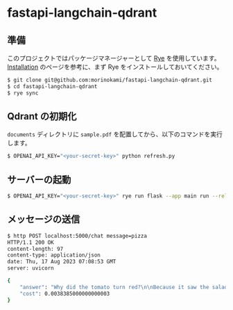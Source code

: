 # fastapi-langchain-qdrant

## 準備

このプロジェクトではパッケージマネージャーとして [Rye](https://rye-up.com/) を使用しています。[Installation](https://rye-up.com/guide/installation/) のページを参考に、まず Rye をインストールしておいてください。

```sh
$ git clone git@github.com:morinokami/fastapi-langchain-qdrant.git
$ cd fastapi-langchain-qdrant
$ rye sync
```

## Qdrant の初期化

`documents` ディレクトリに `sample.pdf` を配置してから、以下のコマンドを実行します。

```sh
$ OPENAI_API_KEY="<your-secret-key>" python refresh.py
```

## サーバーの起動

```sh
$ OPENAI_API_KEY="<your-secret-key>" rye run flask --app main run --reload
```

## メッセージの送信

```sh
$ http POST localhost:5000/chat message=pizza
HTTP/1.1 200 OK
content-length: 97
content-type: application/json
date: Thu, 17 Aug 2023 07:08:53 GMT
server: uvicorn

{
    "answer": "Why did the tomato turn red?\n\nBecause it saw the salad dressing!",
    "cost": 0.0038385000000000003
}
```
